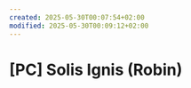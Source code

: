 ```yaml
---
created: 2025-05-30T00:07:54+02:00
modified: 2025-05-30T00:09:12+02:00
---
```


# [PC] Solis Ignis (Robin)


